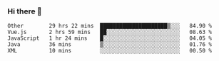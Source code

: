 ### Hi there 👋

<!--
**Hundeklemmen/Hundeklemmen** is a ✨ _special_ ✨ repository because its `README.md` (this file) appears on your GitHub profile.

Here are some ideas to get you started:

- 🔭 I’m currently working on ...
- 🌱 I’m currently learning ...
- 👯 I’m looking to collaborate on ...
- 🤔 I’m looking for help with ...
- 💬 Ask me about ...
- 📫 How to reach me: ...
- 😄 Pronouns: ...
- ⚡ Fun fact: ...
-->
<!--START_SECTION:waka-->
```text
Other        29 hrs 22 mins  █████████████████████▒░░░   84.90 % 
Vue.js       2 hrs 59 mins   ██░░░░░░░░░░░░░░░░░░░░░░░   08.63 % 
JavaScript   1 hr 24 mins    █░░░░░░░░░░░░░░░░░░░░░░░░   04.05 % 
Java         36 mins         ▒░░░░░░░░░░░░░░░░░░░░░░░░   01.76 % 
XML          10 mins         ░░░░░░░░░░░░░░░░░░░░░░░░░   00.50 % 
```
<!--END_SECTION:waka-->

